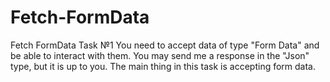 # Fetch-FormData
Fetch FormData
Task №1
You need to accept data of type "Form Data" and be able to interact with them.
You may send me a response in the "Json" type, but it is up to you.
The main thing in this task is accepting form data.
